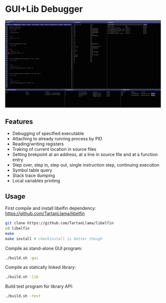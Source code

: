 # GUI+Lib Debugger

![](img/SimpDBG.png)

## Features
- Debugging of specified executable
- Attaching to already running process by PID
- Reading/writing registers
- Traking of current location in source files
- Setting brekpoint at an address, at a line in source file and at a function entry
- Step over, step in, step out, single instruction step, continuing execution
- Symbol table query
- Stack trace dumping
- Local variables printing

## Usage

First compile and install libelfin dependency: https://github.com/TartanLlama/libelfin
```bash
git clone https://github.com/TartanLlama/libelfin
cd libelfin
make
make install # checkinstall is better though
```

Compile as stand-alone GUI program:
```bash
./build.sh -gui
```

Compile as statically linked library:
```bash
./build.sh -lib
```

Build test program for library API:
```bash
./build.sh -test
```
